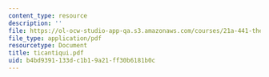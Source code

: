 ```yaml
---
content_type: resource
description: ''
file: https://ol-ocw-studio-app-qa.s3.amazonaws.com/courses/21a-441-the-conquest-of-america-spring-2004/b4bd9391133dc1b19a21ff30b6181b0c_ticantiqui.pdf
file_type: application/pdf
resourcetype: Document
title: ticantiqui.pdf
uid: b4bd9391-133d-c1b1-9a21-ff30b6181b0c
---
```

